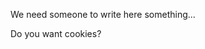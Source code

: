 We need someone to write here something...































































Do you want cookies?
